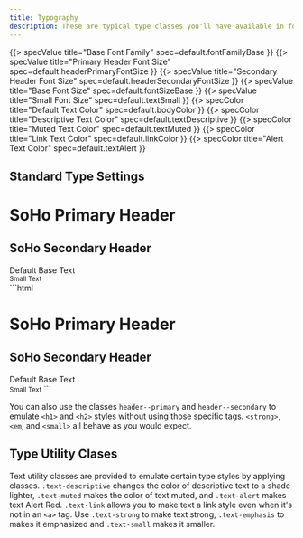 ```yaml
---
title: Typography
description: These are typical type classes you'll have available in foundation.
---
```


{{> specValue title="Base Font Family" spec=default.fontFamilyBase }}
{{> specValue title="Primary Header Font Size" spec=default.headerPrimaryFontSize }}
{{> specValue title="Secondary Header Font Size" spec=default.headerSecondaryFontSize }}
{{> specValue title="Base Font Size" spec=default.fontSizeBase }}
{{> specValue title="Small Font Size" spec=default.textSmall }}
{{> specColor title="Default Text Color" spec=default.bodyColor }}
{{> specColor title="Descriptive Text Color" spec=default.textDescriptive }}
{{> specColor title="Muted Text Color" spec=default.textMuted }}
{{> specColor title="Link Text Color" spec=default.linkColor }}
{{> specColor title="Alert Text Color" spec=default.textAlert }}

## Standard Type Settings

<div class="example">
    <h1>SoHo Primary Header</h1>
    <h2>SoHo Secondary Header</h2>
    <div>Default Base Text</div>
    <small>Small Text</small>
</div>
```html
<h1>SoHo Primary Header</h1>
<h2>SoHo Secondary Header</h2>
<div>Default Base Text</div>
<small>Small Text</small>
```

You can also use the classes `header--primary` and `header--secondary` to emulate `<h1>` and `<h2>` styles without using those specific tags. `<strong>`, `<em`, and `<small>` all behave as you would expect.

## Type Utility Clases

Text utility classes are provided to emulate certain type styles by applying classes. `.text-descriptive` changes the <span class="text-descriptive">color of descriptive text to a shade lighter</span>, `.text-muted` makes the <span class="text-muted">color of text muted</span>, and `.text-alert` makes text <span class="text-alert">Alert Red</span>. `.text-link` allows you to <span class="text-link">make text a link style</span> even when it's not in an `<a>` tag. Use `.text-strong` to make text <span class="text-strong">strong</span>, `.text-emphasis` to makes it <span class="text-emphasis">emphasized</span> and `.text-small` makes it <span class="text-small">smaller</small>.
